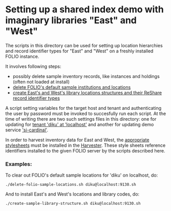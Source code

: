 # Setting up a shared index demo with imaginary libraries "East" and "West"

The scripts in this directory can be used for setting up location hierarchies and record identifier types for "East" and "West"  on a freshly installed FOLIO instance.

It involves following steps:

- possibly delete sample inventory records, like instances and holdings (often not loaded at install)
- [delete FOLIO's default sample institutions and locations](delete-folio-sample-locations.sh)
- [create East's and West's library locations structures and their ReShare record identifier types](create-sample-library-structure.sh)

A script setting variables for the target host and tenant and authenticating the user by password must be invoked to succesfully run each script. At the time of writing there are two such settings files in this directory: one for updating for [tenant 'diku' at 'localhost'](diku%40localhost%3A9130.sh) and another for updating demo service ['si-cardinal'](si_cardinal%40si-cardinal-okapi.folio-dev.indexdata.com.sh).

In order to harvest inventory data for East and West, the [appropriate stylesheets](harvester-style-sheets) must be installed in the [Harvester](https://github.com/indexdata/localindices). These style sheets reference identifiers installed to the given FOLIO server by the scripts described here.  

### Examples: 

To clear out FOLIO's default sample locations for 'diku' on localhost, do:

`./delete-folio-sample-locations.sh diku@localhost:9130.sh`

And to install East's and West's locations and library codes, do:

`./create-sample-library-structure.sh diku@localhost:9130.sh`
